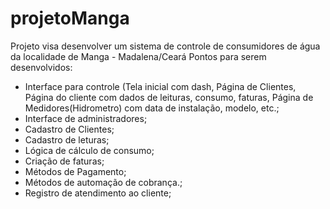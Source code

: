 # projetoManga

Projeto visa desenvolver um sistema de controle de consumidores de água da localidade de Manga - Madalena/Ceará
Pontos para serem desenvolvidos:
 * Interface para controle (Tela inicial com dash, Página de Clientes, Página do cliente com dados de leituras, consumo, faturas, Página de Medidores(Hidrometro) com data de instalação, modelo, etc.;
 * Interface de administradores;
 * Cadastro de Clientes;
 * Cadastro de leturas;
 * Lógica de cálculo de consumo;
 * Criação de faturas;
 * Métodos de Pagamento;
 * Métodos de automação de cobrança.;
 * Registro de atendimento ao cliente;

